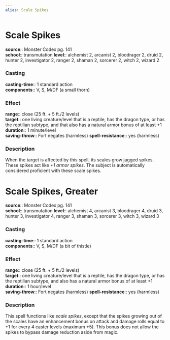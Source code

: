 ```yaml
---
alias: Scale Spikes
---
```


# Scale Spikes 

**source**:: Monster Codex pg. 141  
**school**:: transmutation
**level**:: alchemist 2, arcanist 2, bloodrager 2, druid 2, hunter 2, investigator 2, ranger 2, shaman 2, sorcerer 2, witch 2, wizard 2

### Casting 

**casting-time**:: 1 standard action  
**components**:: V, S, M/DF (a small thorn)

### Effect 

**range**:: close (25 ft. + 5 ft./2 levels)  
**target**:: one living creature/level that is a reptile, has the dragon type, or has the reptilian subtype, and that also has a natural armor bonus of at least +1  
**duration**:: 1 minute/level  
**saving-throw**:: Fort negates (harmless)
**spell-resistance**:: yes (harmless)

### Description 

When the target is affected by this spell, its scales grow jagged spikes. These spikes act like *+1 armor spikes*. The subject is automatically considered proficient with these scale spikes.

# Scale Spikes, Greater 

**source**:: Monster Codex pg. 141  
**school**:: transmutation
**level**:: alchemist 4, arcanist 3, bloodrager 4, druid 3, hunter 3, investigator 4, ranger 3, shaman 3, sorcerer 3, witch 3, wizard 3

### Casting 

**casting-time**:: 1 standard action  
**components**:: V, S, M/DF (a bit of thistle)

### Effect 

**range**:: close (25 ft. + 5 ft./2 levels)  
**target**:: one living creature/level that is a reptile, has the dragon type, or has the reptilian subtype, and also has a natural armor bonus of at least +1  
**duration**:: 1 hour/level  
**saving-throw**:: Fort negates (harmless)
**spell-resistance**:: yes (harmless)

### Description 

This spell functions like *scale spikes*, except that the spikes growing out of the scales have an enhancement bonus on attack and damage rolls equal to +1 for every 4 caster levels (maximum +5). This bonus does not allow the spikes to bypass damage reduction aside from magic.
